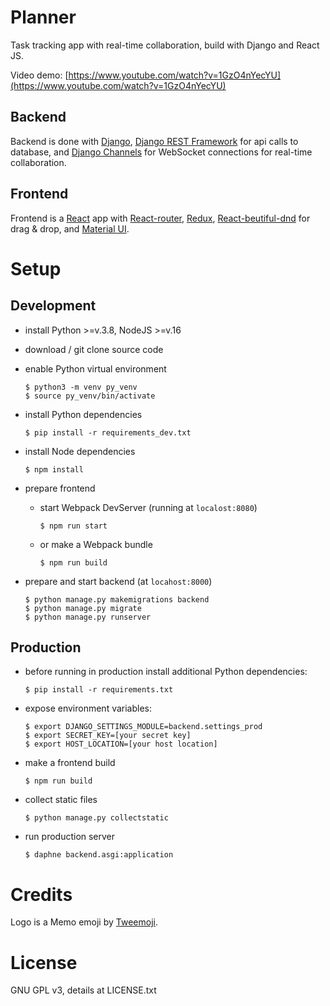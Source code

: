# Planner

Task tracking app with real-time collaboration, build with Django and React JS.

Video demo: [https://www.youtube.com/watch?v=1GzO4nYecYU](https://www.youtube.com/watch?v=1GzO4nYecYU)

## Backend

Backend is done with [Django](https://www.djangoproject.com/), [Django REST Framework](https://www.django-rest-framework.org/) for api calls to database, and [Django Channels](https://channels.readthedocs.io/en/stable/) for WebSocket connections for real-time collaboration.

## Frontend

Frontend is a [React](https://reactjs.org/) app with [React-router](https://reactrouter.com/), [Redux](https://redux.js.org/), [React-beutiful-dnd](https://www.npmjs.com/package/react-beautiful-dnd) for drag & drop, and [Material UI](https://mui.com/).

# Setup

## Development

- install Python >=v.3.8, NodeJS >=v.16

- download / git clone source code

- enable Python virtual environment

  ```
  $ python3 -m venv py_venv
  $ source py_venv/bin/activate
  ```

- install Python dependencies

  ```
  $ pip install -r requirements_dev.txt
  ```

- install Node dependencies

  ```
  $ npm install
  ```

- prepare frontend

  - start Webpack DevServer (running at `localost:8080`)

    ```
    $ npm run start
    ```

  - or make a Webpack bundle
    ```
    $ npm run build
    ```

- prepare and start backend (at `locahost:8000`)
  ```
  $ python manage.py makemigrations backend
  $ python manage.py migrate
  $ python manage.py runserver
  ```

## Production

- before running in production install additional Python dependencies:

  ```
  $ pip install -r requirements.txt
  ```

- expose environment variables:

  ```
  $ export DJANGO_SETTINGS_MODULE=backend.settings_prod
  $ export SECRET_KEY=[your secret key]
  $ export HOST_LOCATION=[your host location]
  ```

- make a frontend build

  ```
  $ npm run build
  ```

- collect static files

  ```
  $ python manage.py collectstatic
  ```

- run production server

  ```
  $ daphne backend.asgi:application
  ```

# Credits

Logo is a Memo emoji by [Tweemoji](https://twemoji.twitter.com/).

# License

GNU GPL v3, details at LICENSE.txt
